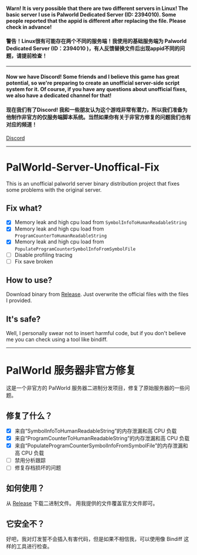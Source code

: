 #### Warn! It is very possible that there are two different servers in Linux! The basic server I use is Palworld Dedicated Server (ID: 2394010). Some people reported that the appid is different after replacing the file. Please check in advance!
#### 警告！Linux很有可能存在两个不同的服务端！我使用的基础服务端为 Palworld Dedicated Server (ID：2394010 )，有人反馈替换文件后出现appid不同的问题，请提前检查！

-----

#### Now we have Discord! Some friends and I believe this game has great potential, so we're preparing to create an unofficial server-side script system for it. Of course, if you have any questions about unofficial fixes, we also have a dedicated channel for that!
#### 现在我们有了Discord! 我和一些朋友认为这个游戏非常有潜力，所以我们准备为他制作非官方的仅服务端脚本系统。当然如果你有关于非官方修复的问题我们也有对应的频道！

[Discord](https://discord.gg/BFHEH2Mem5)

-----

# PalWorld-Server-Unoffical-Fix
This is an unofficial palworld server binary distribution project that fixes some problems with the original server.

## Fix what?
- [x] Memory leak and high cpu load from ```SymbolInfoToHumanReadableString```
- [x] Memory leak and high cpu load from ```ProgramCounterToHumanReadableString```
- [x] Memory leak and high cpu load from ```PopulateProgramCounterSymbolInfoFromSymbolFile```
- [ ] Disable profiling tracing
- [ ] Fix save broken

## How to use?
Download binary from [Release](https://github.com/VeroFess/PalWorld-Server-Unoffical-Fix/releases). Just overwrite the official files with the files I provided.

## It's safe?
Well, I personally swear not to insert harmful code, but if you don't believe me you can check using a tool like bindiff.

-----

# PalWorld 服务器非官方修复
这是一个非官方的 PalWorld 服务器二进制分发项目，修复了原始服务器的一些问题。

## 修复了什么？
- [x] 来自“SymbolInfoToHumanReadableString”的内存泄漏和高 CPU 负载
- [x] 来自“ProgramCounterToHumanReadableString”的内存泄漏和高 CPU 负载
- [x] 来自“PopulateProgramCounterSymbolInfoFromSymbolFile”的内存泄漏和高 CPU 负载
- [ ] 禁用分析跟踪
- [ ] 修复存档损坏的问题

## 如何使用？
从 [Release](https://github.com/VeroFess/PalWorld-Server-Unoffical-Fix/releases) 下载二进制文件。 用我提供的文件覆盖官方文件即可。

## 它安全不？
好吧，我对灯发誓不会插入有害代码，但是如果不相信我，可以使用像 Bindiff 这样的工具进行检查。

